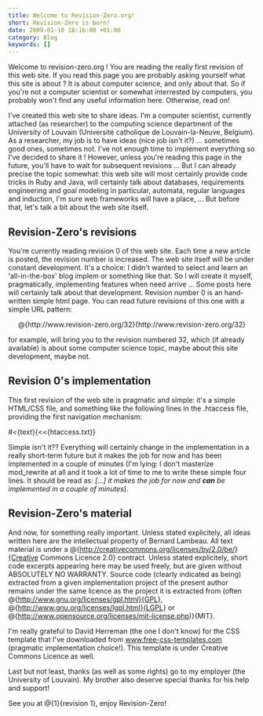 ```yaml
---
title: Welcome to Revision-Zero.org!
short: Revision-Zero is born!
date: 2009-01-10 18:16:00 +01:00
category: Blog
keywords: []
---
```

Welcome to revision-zero.org ! You are reading the really first revision of this web site. If you read this page you are probably asking yourself what this site is about ? It is about computer science, and only about that. So if you're not a computer scientist or somewhat interrested by computers, you probably won't find any useful information here. Otherwise, read on!

I've created this web site to share ideas. I'm a computer scientist, currently attached (as researcher) to the computing science department of the University of Louvain (Université catholique de Louvain-la-Neuve, Belgium). As a researcher, my job is to have ideas (nice job isn't it?) ... sometimes good ones, sometimes not. I've not enough time to implement everything so I've decided to share it ! However, unless you're reading this page in the future, you'll have to wait for subsequent revisions ... But I can already precise the topic somewhat: this web site will most certainly provide code tricks in Ruby and Java, will certainly talk about databases, requirements engineering and goal modeling in particular, automata, regular languages and induction, I'm sure web frameworks will have a place, ... But before that, let's talk a bit about the web site itself.

## Revision-Zero's revisions

You're currently reading revision 0 of this web site. Each time a new article is posted, the revision number is increased. The web site itself will be under constant development. It's a choice: I didn't wanted to select and learn an 'all-in-the-box' blog implem or something like that. So I will create it myself, pragmatically, implementing features when need arrive ... Some posts here will certainly talk about  that development. Revision number 0 is an hand-written simple html page. You can read future revisions of this one with a simple URL pattern:

<center>@{http://www.revision-zero.org/32}{http://www.revision-zero.org/32}</center>

for example, will bring you to the revision numbered 32, which (if already available) is about some computer science topic, maybe about this site development, maybe not.

## Revision 0's implementation

This first revision of the web site is pragmatic and simple: it's a simple HTML/CSS file, and something like the following lines in the .htaccess file, providing the first navigation mechanism:

#<{text}{<<{htaccess.txt}}

Simple isn't it?? Everything will certainly change in the implementation in a really short-term future but it makes the job for now and has been implemented in a couple of minutes (I'm lying: I don't masterize mod_rewrite at all and it took a lot of time to me to write these simple four lines. It should be read as: <em>[...] it makes the job for now and <b>can</b> be implemented in a couple of minutes</em>).
            
## Revision-Zero's material
            
And now, for something really important. Unless stated explicitely, all ideas written here are the intellectual property of Bernard Lambeau. All text material is under a @{http://creativecommons.org/licenses/by/2.0/be/}{Creative Commons Licence 2.0} contract. Unless stated explicitely, short code excerpts appearing here may be used freely, but are given without ABSOLUTELY NO WARRANTY. Source code (clearly indicated as being) extracted from a given implementation project of the present author remains under the same licence as the project it is extracted from (often @{http://www.gnu.org/licenses/gpl.html}{GPL}, @{http://www.gnu.org/licenses/lgpl.html}{LGPL} or @{http://www.opensource.org/licenses/mit-license.php)}{MIT}.

I'm really grateful to David Herreman (the one I don't know) for the CSS template that I've downloaded from www.free-css-templates.com (pragmatic implementation choice!). This template is under Creative Commons Licence as well.

Last but not least, thanks (as well as some rights) go to my employer (the University of Louvain). My brother also deserve special thanks for his help and support!

See you at @{1}{revision 1}, enjoy Revision-Zero!